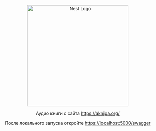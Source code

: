 <p align="center">
  <img src="https://nestjs.com/img/logo_text.svg" width="320" alt="Nest Logo" />
</p>


<p align="center">Аудио книги c сайта <a href="https://akniga.org/">https://akniga.org/</a></p>
<p align="center">После локального запуска откройте <a href="https://localhost:5000/swagger">https://localhost:5000/swagger</a></p>

